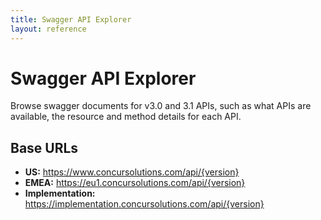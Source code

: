 ```yaml
---
title: Swagger API Explorer
layout: reference
---
```


# Swagger API Explorer

Browse swagger documents for v3.0 and 3.1 APIs, such as what APIs are available, the resource and method details for each API.

## Base URLs
* **US:** https://www.concursolutions.com/api/{version}
* **EMEA:** https://eu1.concursolutions.com/api/{version}
* **Implementation:** https://implementation.concursolutions.com/api/{version}


